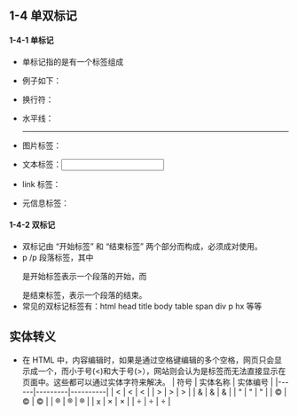 ## 1-4 单双标记

#### 1-4-1 单标记
+ 单标记指的是有一个标签组成

+ 例子如下：
+ 换行符：<br/>
+ 水平线：<hr/>
+ 图片标签：<img/>
+ 文本标签：<input/>
+ link 标签：<link/>
+ 元信息标签：<meta/>

#### 1-4-2 双标记
+ 双标记由 “开始标签” 和 “结束标签” 两个部分而构成，必须成对使用。
+ p /p 段落标签，其中 <p> 是开始标签表示一个段落的开始，而 </p> 是结束标签，表示一个段落的结束。
+ 常见的双标记标签有：html head title body table span div p hx 等等


## 实体转义
+ 在 HTML 中，内容编辑时，如果是通过空格键编辑的多个空格，网页只会显示成一个，而小于号(<)和大于号(>），网站则会认为是标签而无法直接显示在页面中。这些都可以通过实体字符来解决。
| 符号 | 实体名称 | 实体编号 |
|------|---------|----------|
| < | &lt; | &#60; |
| > | &gt; | &#62; |
| & | &amp; | &#38; |
| " | &quot; | &#34; |
| © | &copy; | &#169; |
| ® | &reg; | &#174; |
| x | &times; | &#215; |
| ÷ | &divide; | &#247; |


